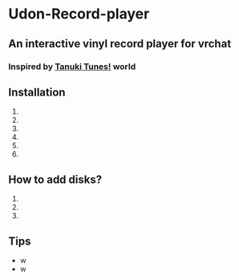 # Udon-Record-player

## An interactive vinyl record player for vrchat
### Inspired by [Tanuki Tunesǃ](https://vrchat.com/home/world/wrld_033b9f75-49be-4213-9218-a540dd2be60a) world

## Installation
1.
2.
3.
4.
5.
6.

## How to add disks?
1.
2.
3.

## Tips
- w
- w
